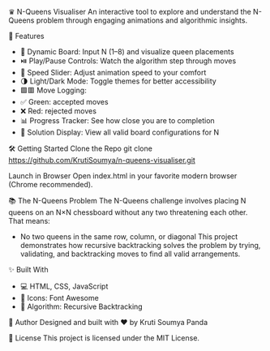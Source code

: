 ♛ N-Queens Visualiser
An interactive tool to explore and understand the N-Queens problem through engaging animations and algorithmic insights.

🚀 Features
- 🔢 Dynamic Board: Input N (1–8) and visualize queen placements
- ⏯️ Play/Pause Controls: Watch the algorithm step through moves
- 🐌 Speed Slider: Adjust animation speed to your comfort
- 🌗 Light/Dark Mode: Toggle themes for better accessibility
- 🟩🟥 Move Logging:
- ✅ Green: accepted moves
- ❌ Red: rejected moves
- 📊 Progress Tracker: See how close you are to completion
- 🧠 Solution Display: View all valid board configurations for N

🛠️ Getting Started
Clone the Repo
git clone https://github.com/KrutiSoumya/n-queens-visualiser.git


Launch in Browser
Open index.html in your favorite modern browser (Chrome recommended).

📚 The N-Queens Problem
The N-Queens challenge involves placing N queens on an N×N chessboard without any two threatening each other. That means:
- No two queens in the same row, column, or diagonal
This project demonstrates how recursive backtracking solves the problem by trying, validating, and backtracking moves to find all valid arrangements.

✨ Built With
- 💻 HTML, CSS, JavaScript
- 🎨 Icons: Font Awesome
- 🧠 Algorithm: Recursive Backtracking

🙌 Author
Designed and built with ❤️ by Kruti Soumya Panda

📄 License
This project is licensed under the MIT License.
